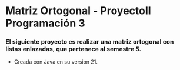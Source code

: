 # Matriz Ortogonal - ProyectoII Programación 3
### El siguiente proyecto es realizar una matriz ortogonal con listas enlazadas, que pertenece al semestre 5.
- Creada con Java en su version 21.

